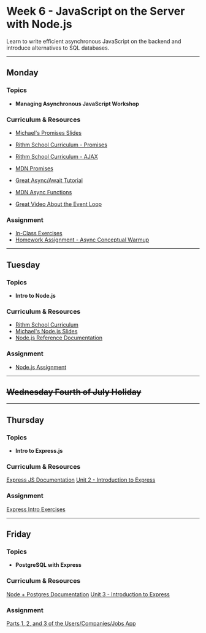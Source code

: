# Week 6 - JavaScript on the Server with Node.js

Learn to write efficient asynchronous JavaScript on the backend and introduce alternatives to SQL databases.

---

## Monday

### Topics

- **Managing Asynchronous JavaScript Workshop**

### Curriculum & Resources

- [Michael's Promises Slides](https://slides.com/hueter/javascript-promises#)

- [Rithm School Curriculum - Promises](https://www.rithmschool.com/courses/advanced-javascript-part-2/javascript-promises)

- [Rithm School Curriculum - AJAX](https://www.rithmschool.com/courses/intermediate-javascript-part-2/ajax-introduction)

- [MDN Promises](https://developer.mozilla.org/en-US/docs/Web/JavaScript/Reference/Global_Objects/Promise)

- [Great Async/Await Tutorial](https://javascript.info/async-await)

- [MDN Async Functions](https://developer.mozilla.org/en-US/docs/Web/JavaScript/Reference/Statements/async_function)

- [Great Video About the Event Loop](https://www.youtube.com/watch?v=8aGhZQkoFbQ)

### Assignment

- [In-Class Exercises](https://github.com/rithmschool/async-in-class)
- [Homework Assignment - Async Conceptual Warmup](https://github.com/rithmschool/async-conceptual-warmup)

---

## Tuesday

### Topics

- **Intro to Node.js**

### Curriculum & Resources

- [Rithm School Curriculum](https://www.rithmschool.com/courses/node-express-fundamentals/core-node-modules)
- [Michael's Node.js Slides](https://slides.com/hueter/intro-to-nodejs/live#/)
- [Node.js Reference Documentation](https://nodejs.org/api/)

### Assignment

- [Node.js Assignment](https://github.com/rithmschool/node-js-assignment)

---

## ~~Wednesday Fourth of July Holiday~~

---

## Thursday

### Topics

- **Intro to Express.js**

### Curriculum & Resources

[Express JS Documentation](https://expressjs.com/)
[Unit 2 - Introduction to Express](https://www.rithmschool.com/courses/node-express-fundamentals)

### Assignment

[Express Intro Exercises](https://github.com/rithmschool/express-intro-exercises)

---

## Friday

### Topics

- **PostgreSQL with Express**

### Curriculum & Resources

[Node + Postgres Documentation](https://node-postgres.com/)
[Unit 3 - Introduction to Express](https://www.rithmschool.com/courses/node-express-fundamentals)

### Assignment

[Parts 1, 2, and 3 of the Users/Companies/Jobs App](https://github.com/rithmschool/users-companies-jobs-node-pg)
